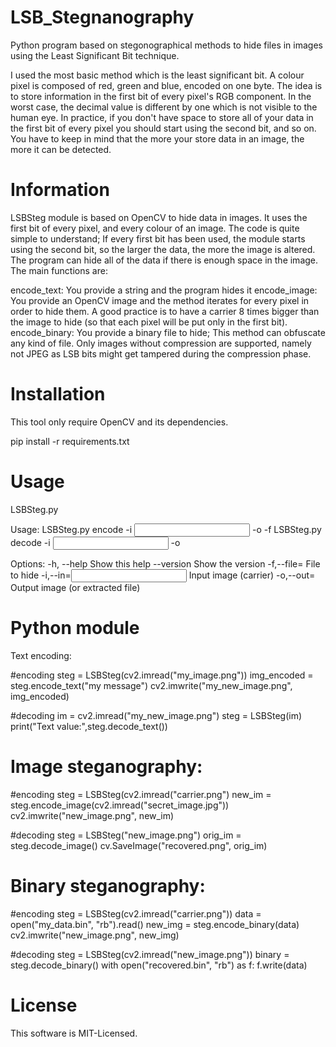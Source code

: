 # LSB_Stegnanography
Python program based on stegonographical methods to hide files in images using the Least Significant Bit technique.

I used the most basic method which is the least significant bit. A colour pixel is composed of red, green and blue, encoded on one byte. The idea is to store information in the first bit of every pixel's RGB component. In the worst case, the decimal value is different by one which is not visible to the human eye. In practice, if you don't have space to store all of your data in the first bit of every pixel you should start using the second bit, and so on. You have to keep in mind that the more your store data in an image, the more it can be detected.

# Information
LSBSteg module is based on OpenCV to hide data in images. It uses the first bit of every pixel, and every colour of an image. The code is quite simple to understand; If every first bit has been used, the module starts using the second bit, so the larger the data, the more the image is altered. The program can hide all of the data if there is enough space in the image. The main functions are:

encode_text: You provide a string and the program hides it
encode_image: You provide an OpenCV image and the method iterates for every pixel in order to hide them. A good practice is to have a carrier 8 times bigger than the image to hide (so that each pixel will be put only in the first bit).
encode_binary: You provide a binary file to hide; This method can obfuscate any kind of file.
Only images without compression are supported, namely not JPEG as LSB bits might get tampered during the compression phase.

# Installation
This tool only require OpenCV and its dependencies.

pip install -r requirements.txt

# Usage
LSBSteg.py

Usage:
  LSBSteg.py encode -i <input> -o <output> -f <file>
  LSBSteg.py decode -i <input> -o <output>

Options:
  -h, --help                Show this help
  --version                 Show the version
  -f,--file=<file>          File to hide
  -i,--in=<input>           Input image (carrier)
  -o,--out=<output>         Output image (or extracted file)
  
# Python module
Text encoding:

#encoding
steg = LSBSteg(cv2.imread("my_image.png"))
img_encoded = steg.encode_text("my message")
cv2.imwrite("my_new_image.png", img_encoded)

#decoding
im = cv2.imread("my_new_image.png")
steg = LSBSteg(im)
print("Text value:",steg.decode_text())

# Image steganography:

#encoding
steg = LSBSteg(cv2.imread("carrier.png")
new_im = steg.encode_image(cv2.imread("secret_image.jpg"))
cv2.imwrite("new_image.png", new_im)

#decoding
steg = LSBSteg("new_image.png")
orig_im = steg.decode_image()
cv.SaveImage("recovered.png", orig_im)

# Binary steganography:

#encoding
steg = LSBSteg(cv2.imread("carrier.png"))
data = open("my_data.bin", "rb").read()
new_img = steg.encode_binary(data)
cv2.imwrite("new_image.png", new_img)

#decoding
steg = LSBSteg(cv2.imread("new_image.png"))
binary = steg.decode_binary()
with open("recovered.bin", "rb") as f:
    f.write(data)
    
# License
This software is MIT-Licensed.
